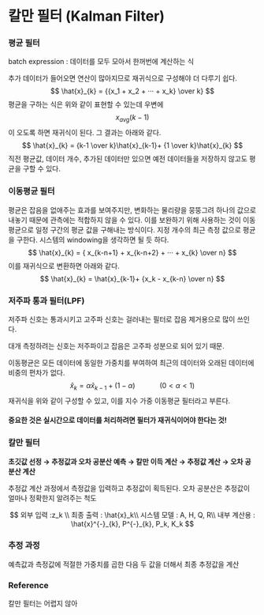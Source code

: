 # 칼만 필터 (Kalman Filter)

### 평균 필터

batch expression : 데이터를 모두 모아서 한꺼번에 계산하는 식

추가 데이터가 들어오면 연산이 많아지므로 재귀식으로 구성해야 더 다루기 쉽다.
$$
\hat{x}_{k} = {{x_1 + x_2 + ··· + x_k} \over k}
$$
평균을 구하는 식은 위와 같이 표현할 수 있는데 우변에 
$$
x_{avg}(k-1)
$$
 이 오도록 하면 재귀식이 된다. 그 결과는 아래와 같다.
$$
\hat{x}_{k} = {k-1 \over k}\hat{x}_{k-1}+ {1 \over k}\hat{x}_{k}
$$
직전 평균값, 데이터 개수, 추가된 데이터만 있으면 예전 데이터들을 저장하지 않고도 평균을 구할 수 있다.



### 이동평균 필터

평균은 잡음을 없애주는 효과를 보여주지만, 변화하는 물리량을 뭉뚱그려 하나의 값으로 내놓기 때문에 관측에는 적합하지 않을 수 있다. 이를 보완하기 위해 사용하는 것이 이동평균으로 일정 구간의 평균 값을 구해내는 방식이다. 지정 개수의 최근 측정 값으로 평균을 구한다. 시스템의 windowing을 생각하면 될 듯 하다.
$$
\hat{x}_{k} = { x_{k-n+1} + x_{k-n+2} + ··· + x_{k} \over n}
$$
이를 재귀식으로 변환하면 아래와 같다.
$$
\hat{x}_{k} = \hat{x}_{k-1}+ {x_k - x_{k-n} \over n}
$$


### 저주파 통과 필터(LPF)

저주파 신호는 통과시키고 고주파 신호는 걸러내는 필터로 잡음 제거용으로 많이 쓰인다.

대개 측정하려는 신호는 저주파이고 잡음은 고주파 성분으로 되어 있기 때문.

이동평균은 모든 데이터에 동일한 가중치를 부여하여 최근의 데이터와 오래된 데이터에 비중의 편차가 없다. 
$$
\hat{x}_{k} = \alpha \hat{x}_{k-1}+(1-\alpha)\quad\quad\quad(0 < \alpha < 1)
$$
재귀식을 위와 같이 구성할 수 있고, 이를 지수 가중 이동평균 필터라고 부른다.

#### 중요한 것은 실시간으로 데이터를 처리하려면 필터가 재귀식이어야 한다는 것!



### 칼만 필터

**초깃값 선정 → 추정값과 오차 공분산 예측 → 칼만 이득 계산 → 추정값 계산 → 오차 공분산 계산**

추정값 계산 과정에서 측정값을 입력하고 추정값이 획득된다. 오차 공분산은 추정값이 얼마나 정확한지 알려주는 척도


$$
외부 입력  :z_k \\
최종 출력 : \hat{x}_k\\
시스템 모델 : A, H, Q, R\\
내부 계산용 : \hat{x}^{-}_{k}, P^{-}_{k}, P_k, K_k
$$


### 추정 과정

예측값과 측정값에 적절한 가중치를 곱한 다음 두 값을 더해서 최종 추정값을 계산





### Reference

칼만 필터는 어렵지 않아

